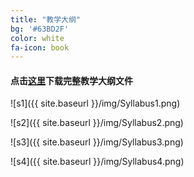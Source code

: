 ```yaml
---
title: "教学大纲"
bg: '#63BD2F'
color: white
fa-icon: book
---
```


#### 点击[这里](http://1drv.ms/17Y1jb6)下载完整教学大纲文件

![s1]({{ site.baseurl }}/img/Syllabus1.png)

![s2]({{ site.baseurl }}/img/Syllabus2.png)

![s3]({{ site.baseurl }}/img/Syllabus3.png)

![s4]({{ site.baseurl }}/img/Syllabus4.png)
